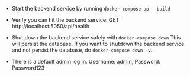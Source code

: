 - Start the backend service by running `docker-compose up --build`

- Verify you can hit the backend service: GET http://localhost:5050/api/health

- Shut down the backend service safely with `docker-compose down` This will persist the database. If you want to shutdown the backend service and not persist the database, do `docker-compose down -v`.

- There is a default admin log in. Username: admin, Password: Password123

